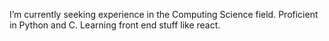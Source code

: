 I’m currently seeking experience in the Computing Science field.
Proficient in Python and C.
Learning front end stuff like react.
